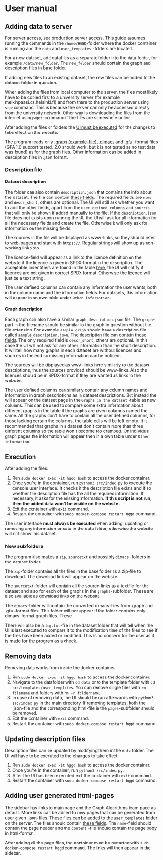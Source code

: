 # User manual

## Adding data to server

For server access, see [production server access](https://github.com/Helsinki-Genomic-Graph-Database/HGGD/blob/main/documentation/production_server.md#accessing-the-server). This guide assumes running the commands in the `/home/HGGD`-folder where the docker container is running and the `data` and `user_templates` -folders are located.

For a new dataset, add datafiles as a separate folder into the data folder, for example `/data/new_folder`. The `new_folder` should contain the graph and description files in base folder.

If adding new files to an existing dataset, the new files can be added to the dataset folder in question.

When adding the files from local computer to the server, the files most likely have to be copied first to a university server (for example melkinpaasi.cs.helsinki.fi) and from there to the production server using `scp`-command. This is because the server can only be accessed directly from the university network. Other way is downloading the files from the internet using `wget`-command if the files are somewhere online.

After adding the files or folders the [UI must be executed](https://github.com/Helsinki-Genomic-Graph-Database/HGGD/blob/main/documentation/user_manual.md#Execution) for the changes to take effect on the website.

The program reads only [.graph (example-file)](https://github.com/Helsinki-Genomic-Graph-Database/HGGD/blob/main/documentation/gt10.kmer15.(128000.130000).V31.E43.cyc72.graph), [.dimacs](https://lcs.ios.ac.cn/~caisw/Resource/about_DIMACS_graph_format.txt) and [.gfa](https://github.com/GFA-spec/GFA-spec/blob/master/GFA-spec.md) -format files (GFA 1.0 support tested, 2.0 should work, but it is not tested as no test data was found) as for the graph files. Other information can be added in description files in .json format.

### Description file

#### Dataset description

The folder can also contain `description.json` that contains the info about the dataset. The file can contain [these fields](https://github.com/Helsinki-Genomic-Graph-Database/HGGD/blob/main/documentation/description.json). The required fields are `name` and `descr_short`, others are optional. The UI will still ask whether you want to add the other fields, apart from the `user defined columns` and `sources` that will only be shown if added manually to the file. If the `description.json` file does not exists upon running the UI, the UI will ask for all information for all the necessary fields and create the file. Otherwise it will only ask for information on the missing fields.

The sources in the file will be displayed as www-links, so they should refer to web-pages and start with `https://`. Regular strings will show up as non-working links too.

The licence-field will appear as a link to the licence definition on the website if the licence is given in SPDX-format in the description. The acceptable indentifiers are found in the table [here](https://spdx.org/licenses/), the UI will notify if licences are not given in correct SPDX format. Otherwise the licence will just be a text string.

The user defined columns can contain any information the user wants, both in the column name and the information fields. For datasets, this information will appear in an own table under `Other information`.

#### Graph description

Each graph can also have a similar `graph_description.json` file. The `graph`-part in the filename should be similar to the graph in question without the file extension. For example `sample.graph` should have a description file called `sample_description.json`. The description file can contain [these fields](https://github.com/Helsinki-Genomic-Graph-Database/HGGD/blob/main/documentation/graph_description.json). The only required field is `descr_short`, others are optional. In this case the UI will not ask for any other information than the short description. It will tell how many graphs in each dataset are without licences and sources in the end so missing information can be noticed.

The sources will be displayed as www-links here similarly to the dataset descriptions, thus the sources provided should be www-links. Also the licences should be in SPDX-format if they are wanted as links to the website.

The user defined columns can similarly contain any column names and information in graph descriptions as in dataset descriptions. But instead the will appear on the dataset page in the `Graphs in the dataset` -table as new columns. This can be used to compare some extra information about different graphs in the table if the graphs are given columns named the same. All the graphs don't have to contain all the user defined columns, for those lacking certain the columns, the table cells will be left empty. It is recommended that graphs in a dataset don't contain more than three different columns so the table won't become too cramped. On individual graph pages the information will appear then in a own table under `Other information`.

## Execution

After adding the files:

1. Run `sudo docker exec -it hggd bash` to access the docker container.
2. Once you're in the container, run `python3 src/index.py` to execute the console user interface. It checks if the description file exists and if so whether the description file has the all the required information. If necessary, it asks for the missing information. **If this script is not run, then the added data won't be visible on the website.**
3. Exit the container with `exit` command.
4. Restart the container with `sudo docker-compose restart hggd` command.

The user interface **must always be executed** when adding, updating or removing any information or data in the data folder, otherwise the website will not show this dataset.

### New subfolders

The program also makes a `zip`, `sourcetxt` and possibly `dimacs` -folders in the dataset folder.

The `zip`-folder contains all the files in the base folder as a zip-file to download. The download link will appear on the website.

The `sourcetxt`-folder will contain all the source-links as a textfile for the dataset and also for each of the graphs in the `graphs`-subfolder. These are also available as download links on the website.

The `dimacs`-folder will contain the converted dimacs-files from .graph and .gfa -format files. This folder will not appear if the folder contains only dimacs-format graph files. These

There will also be a `log.txt`-file in the dataset folder that will tell when the UI is last executed to compare it to the modification time of the files to see if the files have been added or modified. This is no concern for the user as it is made for the program as a check.

## Removing data

Removing data works from inside the docker container.

1. Run `sudo docker exec -it hggd bash` to access the docker container.
2. Navigate to the datafolder with `cd data` or to the template folder with `cd src/templates/user_templates`. You can remove single files with `rm filename` and folders with `rm -r foldername`.
3. In case of removing data, the UI should be run afterwards with `python3 src/index.py` in the main directory. If removing templates, both the .json-file and the corresponding html-file in the `pages`-subfolder should be removed.
4. Exit the container with `exit` command.
5. Restart the container with `sudo docker-compose restart hggd` command.

## Updating description files

Description files can be updated by modifying them in the `data` folder. The UI will have to be executed to the changes to take effect:

1. Run `sudo docker exec -it hggd bash` to access the docker container.
2. Once you're in the container, run `python3 src/index.py`.
3. After the UI has been executed exit the container with `exit` command.
4. Restart the container with `sudo docker-compose restart hggd` command.

## Adding user generated html-pages

The sidebar has links to main page and the Graph Algorithms team page as default. More links can be added to new pages that can be generated from user given .json-files. These files can be added to the `user_templates` folder on the server. The files should contain [these fields](https://github.com/Helsinki-Genomic-Graph-Database/HGGD/blob/main/documentation/html_example.json). The `name`-field should contain the page header and the `content` -file should contain the page body in html-format.

After adding all the page files, the container must be restarted with `sudo docker-compose restart hggd` command. The links will then appear in the sidebar.
